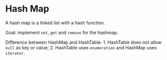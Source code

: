 # Hash Map

A hash map is a linked list with a hash function.

Goal: implement `set`, `get` and `remove` for the hashmap.

Difference between HashMap and HashTable: 1. HashTable does not allow `null` as key or value; 2. HashTable uses `enumeration` and HashMap uses `iterator`.
